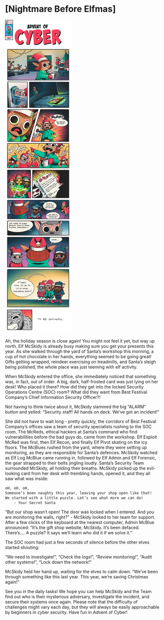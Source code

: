 # [Nightmare Before Elfmas]

<img src="../images/comic_2022.jpeg">

 Ah, the holiday season is close again! You might not feel it yet, but way up north, Elf McSkidy is already busy making sure you get your presents this year. As she walked through the yard of Santa’s workshop this morning, a cup of hot chocolate in her hands, everything seemed to be going great! Gifts getting wrapped, reindeer exercising on treadmills, and Santa’s sleigh being polished, the whole place was just teeming with elf activity.

When McSkidy entered the office, she immediately noticed that something was, in fact, out of order. A big, dark, half-frosted card was just lying on her desk! Who placed it there? How did they get into the locked Security Operations Centre (SOC) room? What did they want from Best Festival Company’s Chief Information Security Officer?!

Not having to think twice about it, McSkidy slammed the big “ALARM” button and yelled: “Security staff! All hands on deck. We’ve got an incident!”

She did not have to wait long - pretty quickly, the corridors of Best Festival Company’s offices saw a team of security specialists rushing to the SOC room. The McReds, ethical hackers at Santa’s command who find vulnerabilities before the bad guys do, came from the workshop. Elf Exploit McRed was first, then Elf Recon, and finally Elf Pivot skating on the icy floors. The McBlues rushed from the yard, where they were setting up monitoring, as they are responsible for Santa’s defences. McSkidy watched as Elf Log McBlue came running in, followed by Elf Admin and Elf Forensic, the gear strapped to their belts jingling loudly. Santa’s Security Team surrounded McSkidy, all holding their breaths. McSkidy picked up the evil-looking card from her desk with trembling hands, opened it, and they all saw what was inside:

    oH, oH, oH,
    Someone’s been naughty this year, leaving your shop open like that!
    We started with a little puzzle. Let’s see what more we can do!
        - Your Secret Santa

“But our shop wasn’t open! The door was locked when I entered. And you are monitoring the walls, right?” - McSkidy looked to her team for support. After a few clicks of the keyboard at the nearest computer, Admin McBlue announced: “It’s the gift shop website, McSkidy. It’s been defaced. There’s…. A puzzle? It says we’ll learn who did it if we solve it.”

The SOC room had just a few seconds of silence before the other elves started shouting:

“We need to investigate!”, “Check the logs!”, “Review monitoring!”, “Audit other systems!”, “Lock down the network!”

McSkidy held her hand up, waiting for the elves to calm down. “We’ve been through something like this last year. This year, we’re saving Christmas again!”

See you in the daily tasks! We hope you can help McSkidy and the Team find out who is their mysterious adversary, investigate the incident, and secure their systems once again. Please note that the difficulty of challenges might vary each day, but they will always be easily approachable by beginners in cyber security. Have fun in Advent of Cyber!